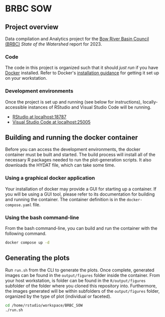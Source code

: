 # BRBC SOW

## Project overview

Data compilation and Analytics project for the [Bow River Basin Council (BRBC)](https://brbc.ab.ca/) *State of the Watershed* report for 2023.

### Code

The code in this project is organized such that it should *just run* if you have [Docker](https://www.docker.com/) installed.
Refer to Docker's [installation guidance](https://www.docker.com/get-started/) for getting it set up on your workstation.

### Development environments

Once the project is set up and running (see below for instructions), locally-accessible instances of RStudio and Visual Studio Code will be running.

- [RStudio at localhost:18787](http://localhost:18787)
- [Visual Studio Code at localhost:25005](http://localhost:25005/?folder=/home/rstudio/workspace/BRBC_SOW)

## Building and running the docker container

Before you can access the development environments, the docker container must be built and started.
The build process will install all of the necessary R packages needed to run the plot-generation scripts.
It also downloads the HYDAT file, which can take some time.

### Using a graphical docker application

Your installation of docker may provide a GUI for starting up a container.
If you will be using a GUI tool, please refer to its documentation for building and running the container.
The container definition is in the `docker-compose.yaml` file.

### Using the bash command-line

From the bash command-line, you can build and run the container with the following command.

```bash
docker compose up -d
```

## Generating the plots

Run `run.sh` from the CLI to generate the plots.
Once complete, generated images can be found in the `output/figures` folder inside the container.
From your host workstation, is folder can be found in the `R/output/figures` subfolder of the folder where you cloned this repository into.
Furthermore, the images generated will be within subfolders of the `output/figures` folder, organized by the type of plot (individual or faceted).

```bash
cd /home/rstudio/workspace/BRBC_SOW
./run.sh
```


